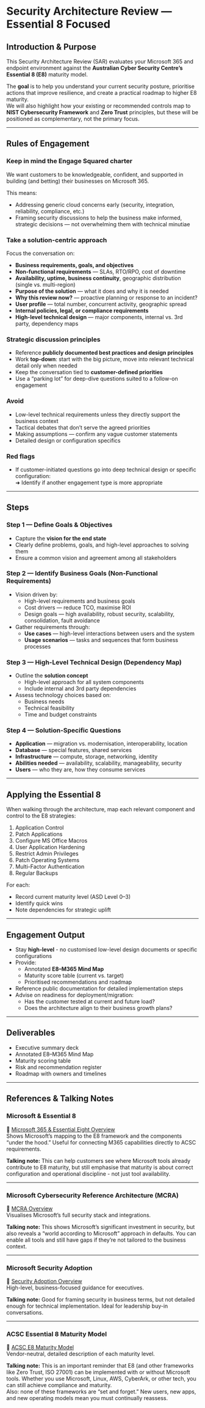 # Security Architecture Review — Essential 8 Focused

## Introduction & Purpose
This Security Architecture Review (SAR) evaluates your Microsoft 365 and endpoint environment against the **Australian Cyber Security Centre’s Essential 8 (E8)** maturity model.

The **goal** is to help you understand your current security posture, prioritise actions that improve resilience, and create a practical roadmap to higher E8 maturity.  
We will also highlight how your existing or recommended controls map to **NIST Cybersecurity Framework** and **Zero Trust** principles, but these will be positioned as complementary, not the primary focus.

---

## Rules of Engagement

### Keep in mind the Engage Squared charter
We want customers to be knowledgeable, confident, and supported in building (and betting) their businesses on Microsoft 365.

This means:
- Addressing generic cloud concerns early (security, integration, reliability, compliance, etc.)
- Framing security discussions to help the business make informed, strategic decisions — not overwhelming them with technical minutiae

### Take a solution-centric approach
Focus the conversation on:
- **Business requirements, goals, and objectives**
- **Non-functional requirements** — SLAs, RTO/RPO, cost of downtime
- **Availability, uptime, business continuity**, geographic distribution (single vs. multi-region)
- **Purpose of the solution** — what it does and why it is needed
- **Why this review now?** — proactive planning or response to an incident?
- **User profile** — total number, concurrent activity, geographic spread
- **Internal policies, legal, or compliance requirements**
- **High-level technical design** — major components, internal vs. 3rd party, dependency maps

### Strategic discussion principles
- Reference **publicly documented best practices and design principles**
- Work **top-down**: start with the big picture, move into relevant technical detail only when needed
- Keep the conversation tied to **customer-defined priorities**
- Use a “parking lot” for deep-dive questions suited to a follow-on engagement

### Avoid
- Low-level technical requirements unless they directly support the business context
- Tactical debates that don’t serve the agreed priorities
- Making assumptions — confirm any vague customer statements
- Detailed design or configuration specifics

### Red flags
- If customer-initiated questions go into deep technical design or specific configuration:  
  ➜ Identify if another engagement type is more appropriate

---

## Steps

### Step 1 — Define Goals & Objectives
- Capture the **vision for the end state**
- Clearly define problems, goals, and high-level approaches to solving them
- Ensure a common vision and agreement among all stakeholders

### Step 2 — Identify Business Goals (Non-Functional Requirements)
- Vision driven by:
  - High-level requirements and business goals
  - Cost drivers — reduce TCO, maximise ROI
  - Design goals — high availability, robust security, scalability, consolidation, fault avoidance
- Gather requirements through:
  - **Use cases** — high-level interactions between users and the system
  - **Usage scenarios** — tasks and sequences that form business processes

### Step 3 — High-Level Technical Design (Dependency Map)
- Outline the **solution concept**
  - High-level approach for all system components
  - Include internal and 3rd party dependencies
- Assess technology choices based on:
  - Business needs
  - Technical feasibility
  - Time and budget constraints

### Step 4 — Solution-Specific Questions
- **Application** — migration vs. modernisation, interoperability, location
- **Database** — special features, shared services
- **Infrastructure** — compute, storage, networking, identity
- **Abilities needed** — availability, scalability, manageability, security
- **Users** — who they are, how they consume services

---

## Applying the Essential 8
When walking through the architecture, map each relevant component and control to the E8 strategies:

1. Application Control
2. Patch Applications
3. Configure MS Office Macros
4. User Application Hardening
5. Restrict Admin Privileges
6. Patch Operating Systems
7. Multi-Factor Authentication
8. Regular Backups

For each:
- Record current maturity level (ASD Level 0–3)
- Identify quick wins
- Note dependencies for strategic uplift

---

## Engagement Output
- Stay **high-level** - no customised low-level design documents or specific configurations
- Provide:
  - Annotated **E8–M365 Mind Map**
  - Maturity score table (current vs. target)
  - Prioritised recommendations and roadmap
- Reference public documentation for detailed implementation steps
- Advise on readiness for deployment/migration:
  - Has the customer tested at current and future load?
  - Does the architecture align to their business growth plans?

---

## Deliverables
- Executive summary deck
- Annotated E8–M365 Mind Map
- Maturity scoring table
- Risk and recommendation register
- Roadmap with owners and timelines

---

## References & Talking Notes

### Microsoft & Essential 8
🔗 [Microsoft 365 & Essential Eight Overview](https://learn.microsoft.com/en-us/compliance/anz/e8-overview)  
Shows Microsoft’s mapping to the E8 framework and the components “under the hood.” Useful for connecting M365 capabilities directly to ACSC requirements.

**Talking note:** This can help customers see where Microsoft tools already contribute to E8 maturity, but still emphasise that maturity is about correct configuration and operational discipline - not just tool availability.

---

### Microsoft Cybersecurity Reference Architecture (MCRA)
🔗 [MCRA Overview](https://learn.microsoft.com/en-us/security/adoption/mcra)  
Visualises Microsoft’s full security stack and integrations.

**Talking note:** This shows Microsoft’s significant investment in security, but also reveals a “world according to Microsoft” approach in defaults. You can enable all tools and still have gaps if they’re not tailored to the business context.

---

### Microsoft Security Adoption
🔗 [Security Adoption Overview](https://learn.microsoft.com/en-us/security/adoption/adoption)  
High-level, business-focused guidance for executives.

**Talking note:** Good for framing security in business terms, but not detailed enough for technical implementation. Ideal for leadership buy-in conversations.

---

### ACSC Essential 8 Maturity Model
🔗 [ACSC E8 Maturity Model](https://www.cyber.gov.au/resources-business-and-government/essential-cybersecurity/essential-eight/essential-eight-maturity-model)  
Vendor-neutral, detailed description of each maturity level.

**Talking note:** This is an important reminder that E8 (and other frameworks like Zero Trust, ISO 27001) can be implemented with or without Microsoft tools. Whether you use Microsoft, Linux, AWS, CyberArk, or other tech, you can still achieve compliance and maturity.  
Also: none of these frameworks are “set and forget.” New users, new apps, and new operating models mean you must continually reassess.

